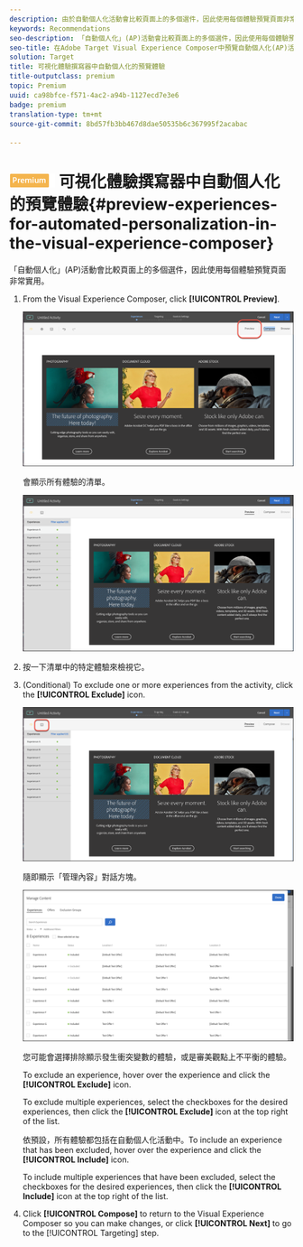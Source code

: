 ```yaml
---
description: 由於自動個人化活動會比較頁面上的多個選件，因此使用每個體驗預覽頁面非常實用。
keywords: Recommendations
seo-description: 「自動個人化」(AP)活動會比較頁面上的多個選件，因此使用每個體驗預覽頁面非常實用。
seo-title: 在Adobe Target Visual Experience Composer中預覽自動個人化(AP)活動
solution: Target
title: 可視化體驗撰寫器中自動個人化的預覽體驗
title-outputclass: premium
topic: Premium
uuid: ca98bfce-f571-4ac2-a94b-1127ecd7e3e6
badge: premium
translation-type: tm+mt
source-git-commit: 8bd57fb3bb467d8dae50535b6c367995f2acabac

---
```



# ![PREMIUM](/help/assets/premium.png) 可視化體驗撰寫器中自動個人化的預覽體驗{#preview-experiences-for-automated-personalization-in-the-visual-experience-composer}

「自動個人化」(AP)活動會比較頁面上的多個選件，因此使用每個體驗預覽頁面非常實用。

1. From the Visual Experience Composer, click **[!UICONTROL Preview]**.

   ![預覽圖示](/help/c-activities/t-automated-personalization/assets/preview.png)

   會顯示所有體驗的清單。

   ![預覽體驗](/help/c-activities/t-automated-personalization/assets/ap_preview-new.png)

1. 按一下清單中的特定體驗來檢視它。

1. (Conditional) To exclude one or more experiences from the activity, click the **[!UICONTROL Exclude]** icon.

   ![排除圖示](/help/c-activities/t-automated-personalization/assets/ap_exclude-new.png)

   隨即顯示「管理內容」對話方塊。

   ![管理內容對話方塊](/help/c-activities/t-automated-personalization/assets/preview-exclude.png)

   您可能會選擇排除顯示發生衝突變數的體驗，或是審美觀點上不平衡的體驗。

   To exclude an experience, hover over the experience and click the **[!UICONTROL Exclude]** icon.

   To exclude multiple experiences, select the checkboxes for the desired experiences, then click the **[!UICONTROL Exclude]** icon at the top right of the list.

   依預設，所有體驗都包括在自動個人化活動中。To include an experience that has been excluded, hover over the experience and click the  **[!UICONTROL Include]** icon.

   To include multiple experiences that have been excluded, select the checkboxes for the desired experiences, then click the **[!UICONTROL Include]** icon at the top right of the list.

1. Click **[!UICONTROL Compose]** to return to the Visual Experience Composer so you can make changes, or click **[!UICONTROL Next]** to go to the [!UICONTROL Targeting] step.
